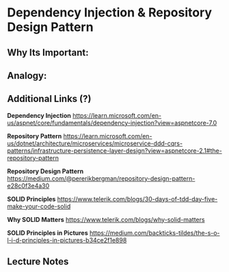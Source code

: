 # Dependency Injection & Repository Design Pattern

## Why Its Important:

## Analogy:

## Additional Links (?)

**Dependency Injection**
<https://learn.microsoft.com/en-us/aspnet/core/fundamentals/dependency-injection?view=aspnetcore-7.0>

**Repository Pattern**
<https://learn.microsoft.com/en-us/dotnet/architecture/microservices/microservice-ddd-cqrs-patterns/infrastructure-persistence-layer-design?view=aspnetcore-2.1#the-repository-pattern>

**Repository Design Pattern**
<https://medium.com/@pererikbergman/repository-design-pattern-e28c0f3e4a30>

**SOLID Principles**
<https://www.telerik.com/blogs/30-days-of-tdd-day-five-make-your-code-solid>

**Why SOLID Matters**
<https://www.telerik.com/blogs/why-solid-matters>

**SOLID Principles in Pictures**
<https://medium.com/backticks-tildes/the-s-o-l-i-d-principles-in-pictures-b34ce2f1e898>

## Lecture Notes
